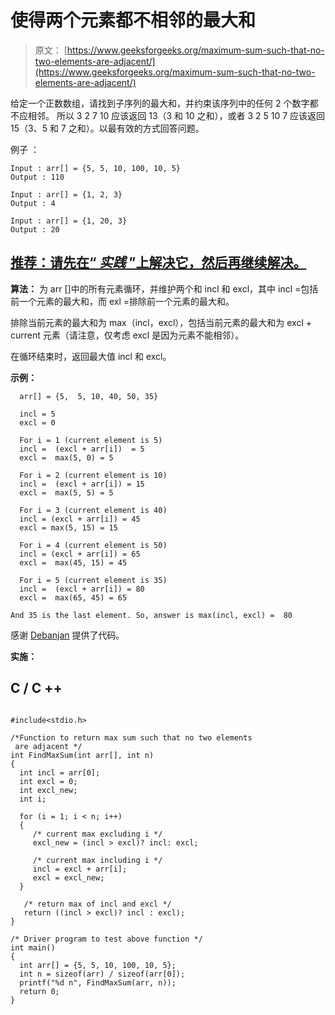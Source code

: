 # 使得两个元素都不相邻的最大和

> 原文： [https://www.geeksforgeeks.org/maximum-sum-such-that-no-two-elements-are-adjacent/](https://www.geeksforgeeks.org/maximum-sum-such-that-no-two-elements-are-adjacent/)

给定一个正数数组，请找到子序列的最大和，并约束该序列中的任何 2 个数字都不应相邻。 所以 3 2 7 10 应该返回 13（3 和 10 之和），或者 3 2 5 10 7 应该返回 15（3、5 和 7 之和）。以最有效的方式回答问题。

例子 ：

```
Input : arr[] = {5, 5, 10, 100, 10, 5}
Output : 110

Input : arr[] = {1, 2, 3}
Output : 4

Input : arr[] = {1, 20, 3}
Output : 20

```

## [推荐：请先在“ ***<u>实践</u>*** ”上解决它，然后再继续解决。](https://practice.geeksforgeeks.org/problems/stickler-theif/0)

**算法：**
为 arr []中的所有元素循环，并维护两个和 incl 和 excl，其中 incl =包括前一个元素的最大和，而 exl =排除前一个元素的最大和。

排除当前元素的最大和为 max（incl，excl），包括当前元素的最大和为 excl + current 元素（请注意，仅考虑 excl 是因为元素不能相邻）。

在循环结束时，返回最大值 incl 和 excl。

**示例：**

```
  arr[] = {5,  5, 10, 40, 50, 35}

  incl = 5 
  excl = 0

  For i = 1 (current element is 5)
  incl =  (excl + arr[i])  = 5
  excl =  max(5, 0) = 5

  For i = 2 (current element is 10)
  incl =  (excl + arr[i]) = 15
  excl =  max(5, 5) = 5

  For i = 3 (current element is 40)
  incl = (excl + arr[i]) = 45
  excl = max(5, 15) = 15

  For i = 4 (current element is 50)
  incl = (excl + arr[i]) = 65
  excl =  max(45, 15) = 45

  For i = 5 (current element is 35)
  incl =  (excl + arr[i]) = 80
  excl =  max(65, 45) = 65

And 35 is the last element. So, answer is max(incl, excl) =  80

```

感谢 [Debanjan](http://groups.google.co.in/group/algogeeks/browse_thread/thread/eb90efd8f8d4a040/6700a1c909841637?lnk=gst&q=Given+an+array+all+of+whose+elements+are+positive+numbers%2C+find+the+maximum+sum+of+a+subsequence+with+the+constraint+that+no+2+numbers+in+the+sequence+should+be+adjacent+in+the+array#6700a1c909841637) 提供了代码。

**实施：**

## C / C ++

```

#include<stdio.h> 

/*Function to return max sum such that no two elements 
 are adjacent */
int FindMaxSum(int arr[], int n) 
{ 
  int incl = arr[0]; 
  int excl = 0; 
  int excl_new; 
  int i; 

  for (i = 1; i < n; i++) 
  { 
     /* current max excluding i */
     excl_new = (incl > excl)? incl: excl; 

     /* current max including i */
     incl = excl + arr[i]; 
     excl = excl_new; 
  } 

   /* return max of incl and excl */
   return ((incl > excl)? incl : excl); 
} 

/* Driver program to test above function */
int main() 
{ 
  int arr[] = {5, 5, 10, 100, 10, 5}; 
  int n = sizeof(arr) / sizeof(arr[0]); 
  printf("%d n", FindMaxSum(arr, n)); 
  return 0; 
} 

```